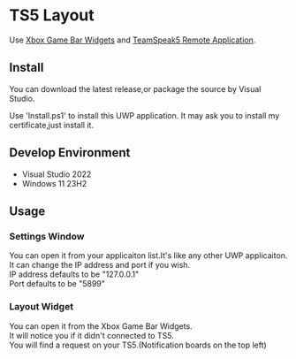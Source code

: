 # TS5 Layout

Use [Xbox Game Bar Widgets](https://learn.microsoft.com/en-us/gaming/game-bar/) and [TeamSpeak5 Remote Application](https://community.teamspeak.com/t/teamspeak-remote-apps/23250).

## Install

You can download the latest release,or package the source by Visual Studio.

Use 'Install.ps1' to install this UWP application.
It may ask you to install my certificate,just install it.

## Develop Environment
- Visual Studio 2022
- Windows 11 23H2

## Usage
### Settings Window
You can open it from your applicaiton list.It's like any other UWP applicaiton.<br>
It can change the IP address and port if you wish.<br>
IP address defaults to be "127.0.0.1"<br>
Port defaults to be "5899"<br>

### Layout Widget
You can open it from the Xbox Game Bar Widgets.<br>
It will notice you if it didn't connected to TS5.<br>
You will find a request on your TS5.(Notification boards on the top left)<br>

